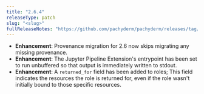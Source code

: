 ```yaml
---
title: "2.6.4"
releaseType: patch 
slug: "<slug>"
fullReleaseNotes: "https://github.com/pachyderm/pachyderm/releases/tag/v2.6.4"
---
```


- **Enhancement**: Provenance migration for 2.6 now skips migrating any missing provenance. 
- **Enhancement**: The Jupyter Pipeline Extension's entrypoint has been set to run unbuffered so that output is immediately written to stdout. 
- **Enhancement**: A `returned_for` field has been added to roles; This field indicates the resources the role is returned for, even if the role wasn't initially bound to those specific resources.
